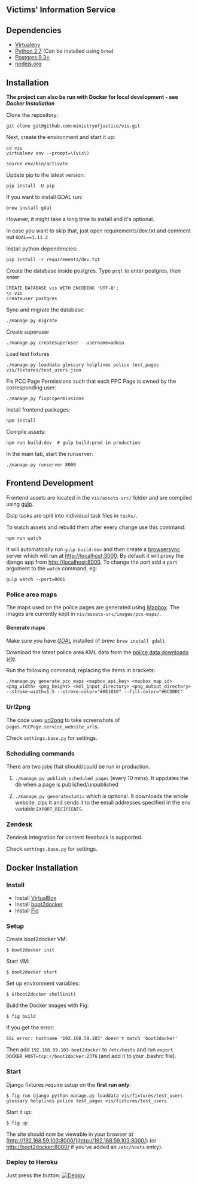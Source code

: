 Victims' Information Service
----------------------------

## Dependencies

- [Virtualenv](http://www.virtualenv.org/en/latest/)
- [Python 2.7](http://www.python.org/) (Can be installed using `brew`)
- [Postgres 9.3+](http://www.postgresql.org/)
- [nodejs.org](http://nodejs.org/)

## Installation

**The project can also be run with Docker for local development - see _Docker Installation_**

Clone the repository:
```
git clone git@github.com:ministryofjustice/vis.git
```

Next, create the environment and start it up:
```
cd vis
virtualenv env --prompt=\(vis\)

source env/bin/activate
```

Update pip to the latest version:
```
pip install -U pip
```

If you want to install GDAL run:
```
brew install gdal
```

However, it might take a long time to install and it's optional.

In case you want to skip that, just open requirements/dev.txt and comment out `GDAL==1.11.2`

Install python dependencies:
```
pip install -r requirements/dev.txt
```

Create the database inside postgres. Type `psql` to enter postgres, then enter:
```
CREATE DATABASE vis WITH ENCODING 'UTF-8';
\c vis
createuser postgres
```

Sync and migrate the database:
```
./manage.py migrate
```

Create superuser
```
./manage.py createsuperuser --username=admin
```

Load test fixtures
```
./manage.py loaddata glossary helplines police test_pages vis/fixtures/test_users.json
```

Fix PCC Page Permissions such that each PPC Page is owned by the corresponding user:
```
./manage.py fixpccpermissions
```

Install frontend packages:
```
npm install
```

Compile assets:

```
npm run build:dev  # gulp build:prod in production
```

In the main tab, start the runserver:
```
./manage.py runserver 8000
```

## Frontend Development

Frontend assets are located in the `vis/assets-src/` folder and are compiled using [gulp](http://gulpjs.com/).

Gulp tasks are split into individual task files in `tasks/`.

To watch assets and rebuild them after every change use this command:

```
npm run watch
```

It will automatically run `gulp build:dev` and then create a [browsersync](http://www.browsersync.io/) server which will run at [http://localhost:3000](http://localhost:3000). By default it will proxy the django app from [http://localhost:8000](http://localhost:8000). To change the port add a `port` argument to the `watch` command, eg:
```
gulp watch --port=8001
```

### Police area maps

The maps used on the police pages are generated using [Mapbox](https://www.mapbox.com/). The images are currently kept in `vis/assets-src/images/pcc-maps/`.

#### Generate maps

Make sure you have [GDAL](http://www.gdal.org/) installed (if brew: `brew install gdal`).

Download the latest police area KML data from the [police data downloads site](http://data.police.uk/data/kmls/).

Run the following command, replacing the items in brackets:

```
./manage.py generate_pcc_maps <mapbox_api_key> <mapbox_map_id> <png_width> <png_height> <kml_input_directory> <png_output_directory> --stroke-width=1.5 --stroke-color="#0E1010" --fill-color="#BCDBDC"
```

### Url2png

The code uses [url2png](https://www.url2png.com/) to take screenshots of `pages.PCCPage.service_website_url`s.

Check `settings.base.py` for settings.


### Scheduling commands

There are two jobs that should/could be run in production.

1. `./manage.py publish_scheduled_pages` (every 10 mins). It uppdates the db when a page is published/unpublished

2. `./manage.py generatestatic` which is optional. It downloads the whole website, zips it and sends it to the email addresses specified in the env variable `EXPORT_RECIPIENTS`.


### Zendesk

Zendesk integration for content feedback is supported.

Check `settings.base.py` for settings.


## Docker Installation

### Install

* Install [VirtualBox](https://www.virtualbox.org/wiki/Downloads)
* Install [boot2docker](http://boot2docker.io)
* Install [Fig](http://www.fig.sh)

### Setup

Create boot2docker VM:

```
$ boot2docker init
```

Start VM:

```
$ boot2docker start
```

Set up environment variables:

```
$ $(boot2docker shellinit)
```

Build the Docker images with Fig:

```
$ fig build
```

If you get the error:

```
SSL error: hostname '192.168.59.103' doesn't match 'boot2docker'
```

Then add `192.168.59.103 boot2docker` to `/etc/hosts` and run `export DOCKER_HOST=tcp://boot2docker:2376` (and add it to your .bashrc file).

### Start

Django fixtures require setup on the **first run only**:

```
$ fig run django python manage.py loaddata vis/fixtures/test_users glossary helplines police test_pages vis/fixtures/test_users
```

Start it up:

```
$ fig up
```

The site should now be viewable in your browser at [http://192.168.59.103:8000/](http://192.168.59.103:8000/) (or [http://boot2docker:8000/](http://boot2docker:8000/) if you've added an `/etc/hosts` entry).

### Deploy to Heroku
Just press the button:
[![Deploy](https://www.herokucdn.com/deploy/button.png)](https://heroku.com/deploy)


